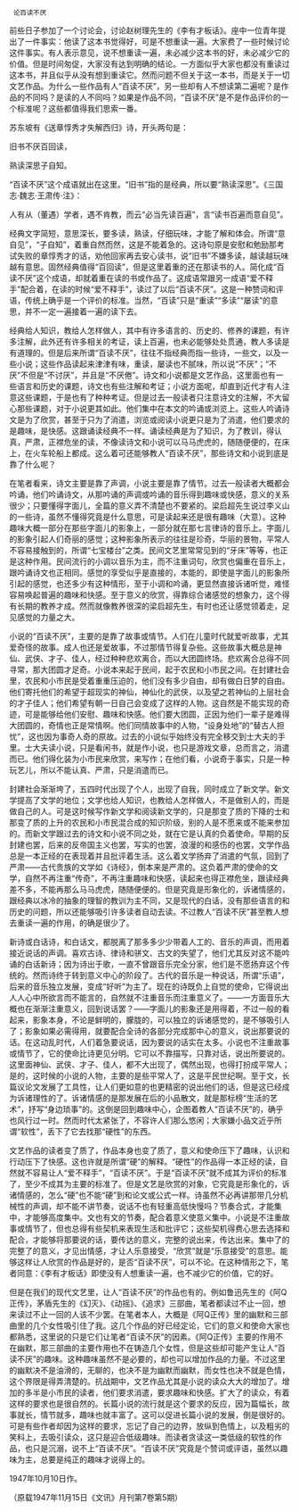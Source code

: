      论百读不厌 

   前些日子参加了一个讨论会，讨论赵树理先生的《李有才板话》。座中一位青年提出了一件事实：他读了这本书觉得好，可是不想重读一遍。大家费了一些时候讨论这件事实。有人表示意见，说不想重读一遍，未必减少这本书的好，未必减少它的价值。但是时间匆促，大家没有达到明确的结论。一方面似乎大家也都没有重读过这本书，并且似乎从没有想到重读它。然而问题不但关于这一本书，而是关于一切文艺作品。为什么一些作品有人“百读不厌”，另一些却有人不想读第二遍呢？是作品的不同吗？是读的人不同吗？如果是作品不同，“百读不厌”是不是作品评价的一个标准呢？这些都值得我们思索一番。 

   苏东坡有《送章惇秀才失解西归》诗，开头两句是： 

   旧书不厌百回读， 

   熟读深思子自知。 

   “百读不厌”这个成语就出在这里。“旧书”指的是经典，所以要“熟读深思”。《三国志·魏志·王肃传·注》： 

   人有从（董遇）学者，遇不肯教，而云“必当先读百遍”，言“读书百遍而意自见”。 

   经典文字简短，意思深长，要多读，熟读，仔细玩味，才能了解和体会。所谓“意自见”，“子自知”，着重自然而然，这是不能着急的。这诗句原是安慰和勉励那考试失败的章惇秀才的话，劝他回家再去安心读书，说“旧书”不嫌多读，越读越玩味越有意思。固然经典值得“百回读”，但是这里着重的还在那读书的人。简化成“百读不厌”这个成语，却就着重在读的书或作品了。这成语常跟另一成语“爱不释手”配合着，在读的时候“爱不释手”，读过了以后“百读不厌”。这是一种赞词和评语，传统上确乎是一个评价的标准。当然，“百读”只是“重读”“多读”“屡读”的意思，并不一定一遍接着一遍的读下去。 

   经典给人知识，教给人怎样做人，其中有许多语言的、历史的、修养的课题，有许多注解，此外还有许多相关的考证，读上百遍，也未必能够处处贯通，教人多读是有道理的。但是后来所谓“百读不厌”，往往不指经典而指一些诗，一些文，以及一些小说；这些作品读起来津津有味，重读，屡读也不腻味，所以说“不厌”；“不厌”不但是“不讨厌”，并且是“不厌倦”。诗文和小说都是文艺作品，这里面也有一些语言和历史的课题，诗文也有些注解和考证；小说方面呢，却直到近代才有人注意这些课题，于是也有了种种考证。但是过去一般读者只注意诗文的注解，不大留心那些课题，对于小说更其如此。他们集中在本文的吟诵或浏览上。这些人吟诵诗文是为了欣赏，甚至于只为了消遣，浏览或阅读小说更只是为了消遣，他们要求的是趣味，是快感。这跟诵读经典不一样。诵读经典是为了知识，为了教训，得认真，严肃，正襟危坐的读，不像读诗文和小说可以马马虎虎的，随随便便的，在床上，在火车轮船上都成。这么着可还能够教人“百读不厌”，那些诗文和小说到底是靠了什么呢？ 

   在笔者看来，诗文主要是靠了声调，小说主要是靠了情节。过去一般读者大概都会吟诵，他们吟诵诗文，从那吟诵的声调或吟诵的音乐得到趣味或快感，意义的关系很少；只要懂得字面儿，全篇的意义弄不清楚也不要紧的。梁启超先生说过李义山的一些诗，虽然不懂得究竟是什么意思，可是读起来还是很有趣味（大意）。这种趣味大概一部分在那些字面儿的影象上，一部分就在那七言律诗的音乐上。字面儿的影象引起人们奇丽的感觉；这种影象所表示的往往是珍奇，华丽的景物，平常人不容易接触到的，所谓“七宝楼台”之类。民间文艺里常常见到的“牙床”等等，也正是这种作用。民间流行的小调以音乐为主，而不注重词句，欣赏也偏重在音乐上，跟吟诵诗文也正相同。感觉的享受似乎是直接的，本能的，即使是字面儿的影象所引起的感觉，也还多少有这种情形，至于小调和吟诵，更显然直接诉诸听觉，难怪容易唤起普遍的趣味和快感。至于意义的欣赏，得靠综合诸感觉的想象力，这个得有长期的教养才成。然而就像教养很深的梁启超先生，有时也还让感觉领着走，足见感觉的力量之大。 

   小说的“百读不厌”，主要的是靠了故事或情节。人们在儿童时代就爱听故事，尤其爱奇怪的故事。成人也还是爱故事，不过那情节得复杂些。这些故事大概总是神仙、武侠、才子、佳人，经过种种悲欢离合，而以大团圆终场。悲欢离合总得不同寻常，那大团圆才足奇。小说本来起于民间，起于农民和小市民之间。在封建社会里，农民和小市民是受着重重压迫的，他们没有多少自由，却有做白日梦的自由。他们寄托他们的希望于超现实的神仙，神仙化的武侠，以及望之若神仙的上层社会的才子佳人；他们希望有朝一日自己会变成了这样的人物。这自然是不能实现的奇迹，可是能够给他们安慰、趣味和快感。他们要大团圆，正因为他们一辈子是难得大团圆的，奇情也正是常情啊。他们同情故事中的人物，“设身处地”的“替古人担忧”，这也因为事奇人奇的原故。过去的小说似乎始终没有完全移交到士大夫的手里。士大夫读小说，只是看闲书，就是作小说，也只是游戏文章，总而言之，消遣而已。他们得化装为小市民来欣赏，来写作；在他们看，小说奇于事实，只是一种玩艺儿，所以不能认真、严肃，只是消遣而已。 

   封建社会渐渐垮了，五四时代出现了个人，出现了自我，同时成立了新文学。新文学提高了文学的地位；文学也给人知识，也教给人怎样做人，不是做别人的，而是做自己的人。可是这时候写作新文学和阅读新文学的，只是那变了质的下降的士和那变了质的上升的农民和小市民混合成的知识阶级，别的人是不愿来或不能来参加的。而新文学跟过去的诗文和小说不同之处，就在它是认真的负着使命。早期的反封建也罢，后来的反帝国主义也罢，写实的也罢，浪漫的和感伤的也罢，文学作品总是一本正经的在表现着并且批评着生活。这么着文学扬弃了消遣的气氛，回到了严肃——古代贵族的文学如《诗经》，倒本来是严肃的。这负着严肃的使命的文学，自然不再注重“传奇”，不再注重趣味和快感，读起来也得正襟危坐，跟读经典差不多，不能再那么马马虎虎，随随便便的。但是究竟是形象化的，诉诸情感的，跟经典以冰冷的抽象的理智的教训为主不同，又是现代的白话，没有那些语言的和历史的问题，所以还能够吸引许多读者自动去读。不过教人“百读不厌”甚至教人想去重读一遍的作用，的确是很少了。 

   新诗或白话诗，和白话文，都脱离了那多多少少带着人工的、音乐的声调，而用着接近说话的声调。喜欢古诗、律诗和骈文、古文的失望了，他们尤其反对这不能吟诵的白话新诗；因为诗出于歌，一直不曾跟音乐完全分家，他们是不愿扬弃这个传统的。然而诗终于转到意义中心的阶段了。古代的音乐是一种说话，所谓“乐语”，后来的音乐独立发展，变成“好听”为主了。现在的诗既负上自觉的使命，它得说出人人心中所欲言而不能言的，自然就不注重音乐而注重意义了。——一方面音乐大概也在渐渐注重意义，回到说话罢？——字面儿的影象还是用得着，不过一般的看起来，影象本身，不论是鲜明的，朦胧的，可以独立的诉诸感觉的，是不够吸引人了；影象如果必需得用，就要配合全诗的各部分完成那中心的意义，说出那要说的话。在这动乱时代，人们着急要说话，因为要说的话实在太多。小说也不注重故事或情节了，它的使命比诗更见分明。它可以不靠描写，只靠对话，说出所要说的。这里面神仙、武侠、才子、佳人，都不大出现了，偶然出现，也得打扮成平常人；是的，这时候的小说的人物，主要的是些平常人了，这是平民世纪啊。至于文，长篇议论文发展了工具性，让人们更如意的也更精密的说出他们的话，但是这已经成为诉诸理性的了。诉诸情感的是那发展在后的小品散文，就是那标榜“生活的艺术”，抒写“身边琐事”的。这倒是回到趣味中心，企图着教人“百读不厌”的，确乎也风行过一时。然而时代太紧张了，不容许人们那么悠闲；大家嫌小品文近乎所谓“软性”，丢下了它去找那“硬性”的东西。 

   文艺作品的读者变了质了，作品本身也变了质了，意义和使命压下了趣味，认识和行动压下了快感。这也许就是所谓“硬”的解释。“硬性”的作品得一本正经的读，自然就不容易让人“爱不释手”，“百读不厌”。于是“百读不厌”就不成其为评价的标准了，至少不成其为主要的标准了。但是文艺是欣赏的对象，它究竟是形象化的，诉诸情感的，怎么“硬”也不能“硬”到和论文或公式一样。诗虽然不必再讲那带几分机械性的声调，却不能不讲节奏，说话不也有轻重高低快慢吗？节奏合式，才能集中，才能够高度集中。文也有文的节奏，配合着意义使意义集中。小说是不注重故事或情节了，但也总得有些契机来表现生活和批评它；这些契机得费心思去选择和配合，才能够将那要说的话，要传达的意义，完整的说出来，传达出来。集中了的完整了的意义，才见出情感，才让人乐意接受，“欣赏”就是“乐意接受”的意思。能够这样让人欣赏的作品是好的，是否“百读不厌”，可以不论。在这种情形之下，笔者同意：《李有才板话》即使没有人想重读一遍，也不减少它的价值，它的好。 

   但是在我们的现代文艺里，让人“百读不厌”的作品也有的。例如鲁迅先生的《阿Q正传》，茅盾先生的《幻灭》、《动摇》、《追求》三部曲，笔者都读过不止一回，想来读过不止一回的人该不少罢。在笔者本人，大概是《阿Q正传》里的幽默和三部曲里的几个女性吸引住了我。这几个作品的好已经定论，它们的意义和使命大家也都熟悉，这里说的只是它们让笔者“百读不厌”的因素。《阿Q正传》主要的作用不在幽默，那三部曲的主要作用也不在铸造几个女性，但是这些却可能产生让人“百读不厌”的趣味。这种趣味虽然不是必要的，却也可以增加作品的力量。不过这里的幽默决不是油滑的，无聊的，也决不是为幽默而幽默，而女性也决不就是色情，这个界限是得弄清楚的。抗战期中，文艺作品尤其是小说的读众大大的增加了。增加的多半是小市民的读者，他们要求消遣，要求趣味和快感。扩大了的读众，有着这样的要求也是很自然的。长篇小说的流行就是这个要求的反应，因为篇幅长，故事就长，情节就多，趣味也就丰富了。这可以促进长篇小说的发展，倒是很好的。可是有些作者却因为这样的要求，忘记了自己的边界，放纵到色情上，以及粗劣的笑料上，去吸引读众，这只是迎合低级趣味。而读者贪读这一类低级的软性的作品，也只是沉溺，说不上“百读不厌”。“百读不厌”究竟是个赞词或评语，虽然以趣味为主，总要是纯正的趣味才说得上的。 

   1947年10月10日作。 

   （原载1947年11月15日《文讯》月刊第7卷第5期） 

